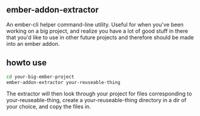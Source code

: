 ## ember-addon-extractor

An ember-cli helper command-line utility. Useful for when you've been working on a big project, and realize you have a lot of good stuff in there that you'd like to use in other future projects and therefore should be made into an ember addon.

## howto use

```bash
cd your-big-ember-project
ember-addon-extractor your-reuseable-thing
```
The extractor will then look through your project for files corresponding to your-reuseable-thing, create a your-reuseable-thing directory in a dir of your choice, and copy the files in.